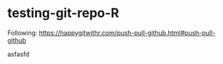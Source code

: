 # testing-git-repo-R
Following: https://happygitwithr.com/push-pull-github.html#push-pull-github

asfasfd